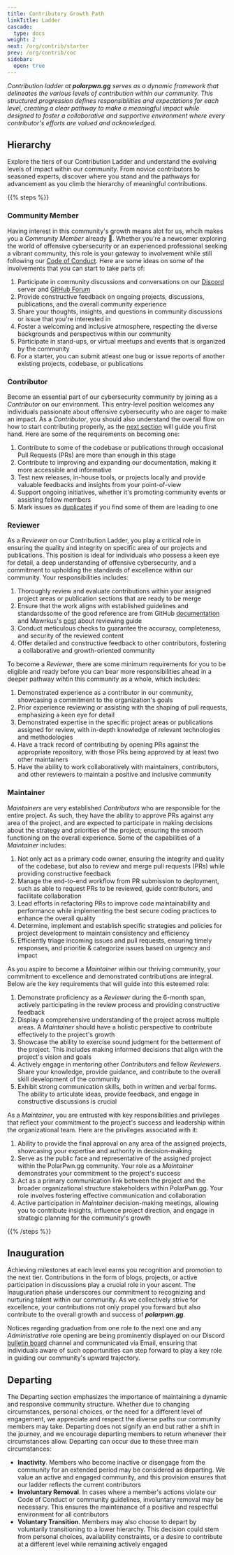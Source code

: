 ```yaml
---
title: Contributory Growth Path
linkTitle: Ladder
cascade:
  type: docs
weight: 2
next: /org/contrib/starter
prev: /org/contrib/coc
sidebar:
  open: true
---
```


*Contribution ladder at **polarpwn.gg** serves as a dynamic framework that delineates the various levels of contribution within our community. This structured progression defines responsibilities and expectations for each level, creating a clear pathway to make a meaningful impact while designed to foster a collaborative and supportive environment where every contributor's efforts are valued and acknowledged.*
<!--more-->

## Hierarchy
Explore the tiers of our Contribution Ladder and understand the evolving levels of impact within our community. From novice contributors to seasoned experts, discover where you stand and the pathways for advancement as you climb the hierarchy of meaningful contributions.

{{% steps %}}

### Community Member
Having interest in this community's growth means alot for us, whcih makes you a *Community Member* already 💯. Whether you're a newcomer exploring the world of offensive cybersecurity or an experienced professional seeking a vibrant community, this role is your gateway to involvement while still following our [Code of Conduct](/org/contrib/coc). Here are some ideas on some of the involvements that you can start to take parts of:

1. Participate in community discussions and conversations on our [Discord]() server and [GitHub Forum]()
2. Provide constructive feedback on ongoing projects, discussions, publications, and the overall community experience
3. Share your thoughts, insights, and questions in community discussions or issue that you're interested in
4. Foster a welcoming and inclusive atmosphere, respecting the diverse backgrounds and perspectives within our community    
5. Participate in stand-ups, or virtual meetups and events that is organized by the community
6. For a starter, you can submit atleast one bug or issue reports of another existing projects, codebase, or publications

### Contributor
Become an essential part of our cybersecurity community by joining as a *Contributor* on our environment. This entry-level position welcomes any individuals passionate about offensive cybersecurity who are eager to make an impact. As a *Contributor*, you should also understand the overall flow on how to start contributing properly, as the [next section](/org/contrib/starter) will guide you first hand. Here are some of the requirements on becoming one:

1. Contribute to some of the codebase or publications through occasional Pull Requests (PRs) are more than enough in this stage
2. Contribute to improving and expanding our documentation, making it more accessible and informative
3. Test new releases, in-house tools, or projects locally and provide valuable feedbacks and insights from your point-of-view
4. Support ongoing initiatives, whether it's promoting community events or assisting fellow members
5. Mark issues as [duplicates](https://docs.github.com/en/issues/tracking-your-work-with-issues/marking-issues-or-pull-requests-as-a-duplicate) if you find some of them are leading to one

### Reviewer
As a *Reviewer* on our Contribution Ladder, you play a critical role in ensuring the quality and integrity on specific area of our projects and publications. This position is ideal for individuals who possess a keen eye for detail, a deep understanding of offensive cybersecurity, and a commitment to upholding the standards of excellence within our community. Your responsibilities includes:

1. Thoroughly review and evaluate contributions within your assigned project areas or publication sections that are ready to be merge
2. Ensure that the work aligns with established guidelines and standardssome of the good reference are from GitHub [documentation](https://docs.github.com/en/pull-requests/collaborating-with-pull-requests/reviewing-changes-in-pull-requests/about-pull-request-reviews) and Mawrkus's [post](https://github.com/mawrkus/pull-request-review-guide) about reviewing guide
3. Conduct meticulous checks to guarantee the accuracy, completeness, and security of the reviewed content
4. Offer detailed and constructive feedback to other contributors, fostering a collaborative and growth-oriented community

To become a *Reviewer*, there are some minimum requirements for you to be eligible and ready before you can bear more responsibilities ahead in a deeper pathway wihtin this community as a whole, which includes:

1. Demonstrated experience as a contributor in our community, showcasing a commitment to the organization's goals
2. Prior experience reviewing or assisting with the shaping of pull requests, emphasizing a keen eye for detail
3. Demonstrated expertise in the specific project areas or publications assigned for review, with in-depth knowledge of relevant technologies and methodologies
4. Have a track record of contributing by opening PRs against the appropriate repository, with those PRs being approved by at least two other maintainers
4. Have the ability to work collaboratively with maintainers, contributors, and other reviewers to maintain a positive and inclusive community

### Maintainer
*Maintainers* are very established *Contributors* who are responsible for the entire project. As such, they have the ability to approve PRs against any area of the project, and are expected to participate in making decisions about the strategy and priorities of the project; ensuring the smooth functioning on the overall experience. Some of the capabilities of a *Maintainer* includes:

1. Not only act as a primary code owner, ensuring the integrity and quality of the codebase, but also to review and merge pull requests (PRs) while providing constructive feedback
2. Manage the end-to-end workflow from PR submission to deployment, such as able to request PRs to be reviewed, guide contributors, and facilitate collaboration
3. Lead efforts in refactoring PRs to improve code maintainability and performance while implementing the best secure coding practices to enhance the overall quality
4. Determine, implement and establish specific strategies and policies for project development to maintain consistency and efficiency
5. Efficiently triage incoming issues and pull requests, ensuring timely responses, and prioritie & categorize issues based on urgency and impact

As you aspire to become a *Maintainer* within our thriving community, your commitment to excellence and demonstrated contributions are integral. Below are the key requirements that will guide into this esteemed role:

1. Demonstrate proficiency as a *Reviewer* during the 6-month span, actively participating in the review process and providing constructive feedback
2. Display a comprehensive understanding of the project across multiple areas. A *Maintainer* should have a holistic perspective to contribute effectively to the project's growth
3. Showcase the ability to exercise sound judgment for the betterment of the project. This includes making informed decisions that align with the project's vision and goals
4. Actively engage in mentoring other *Contributors* and fellow *Reviewers*. Share your knowledge, provide guidance, and contribute to the overall skill development of the community
5.  Exhibit strong communication skills, both in written and verbal forms. The ability to articulate ideas, provide feedback, and engage in constructive discussions is crucial

As a *Maintainer*, you are entrusted with key responsibilities and privileges that reflect your commitment to the project's success and leadership within the organizational team. Here are the privileges associated with it:

1. Ability to provide the final approval on any area of the assigned projects, showcasing your expertise and authority in decision-making
2. Serve as the public face and representative of the assigned project within the PolarPwn.gg community. Your role as a *Maintainer* demonstrates your commitment to the project's success
3. Act as a primary communication link between the project and the broader organizational structure stakeholders within PolarPwn.gg. Your role involves fostering effective communication and collaboration
4. Active participation in *Maintainer* decision-making meetings, allowing you to contribute insights, influence project direction, and engage in strategic planning for the community's growth

{{% /steps %}}

## Inauguration
Achieving milestones at each level earns you recognition and promotion to the next tier. Contributions in the form of blogs, projects, or active participation in discussions play a crucial role in your ascent. The Inauguration phase underscores our commitment to recognizing and nurturing talent within our community. As we collectively strive for excellence, your contributions not only propel you forward but also contribute to the overall growth and success of ***polarpwn.gg***.

Notices regarding graduation from one role to the next one and any *Administrative* role opening are being prominently displayed on our Discord [bulletin board]() channel and communicated via Email, ensuring that individuals aware of such opportunities can step forward to play a key role in guiding our community's upward trajectory.

##  Departing
The Departing section emphasizes the importance of maintaining a dynamic and responsive community structure. Whether due to changing circumstances, personal choices, or the need for a different level of engagement, we appreciate and respect the diverse paths our community members may take. Departing does not signify an end but rather a shift in the journey, and we encourage departing members to return whenever their circumstances allow. Departing can occur due to these three main circumstances:

- **Inactivity**. Members who become inactive or disengage from the community for an extended period may be considered as departing. We value an active and engaged community, and this provision ensures that our ladder reflects the current contributors
- **Involuntary Removal**. In cases where a member's actions violate our Code of Conduct or community guidelines, involuntary removal may be necessary. This ensures the maintenance of a positive and respectful environment for all contributors
- **Voluntary Transition**. Members may also choose to depart by voluntarily transitioning to a lower hierarchy. This decision could stem from personal choices, availability constraints, or a desire to contribute at a different level while remaining actively engaged



